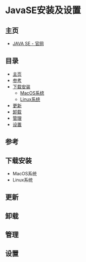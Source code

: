 # JavaSE安装及设置
## 主页
   * [JAVA SE - 官网](https://www.oracle.com/java/technologies/java-se.html)<br>
## 目录
  * [主页](#主页)
  * [参考](#参考)
  * [下载安装](#下载安装)
    * [MacOS系统](#MacOS系统)
    * [Linux系统](#Linux系统)
  * [更新](#更新)
  * [卸载](#卸载)
  * [管理](#管理)
  * [设置](#设置)
## 参考
## 下载安装
  * MacOS系统
  * Linux系统
## 更新
## 卸载
## 管理
## 设置
